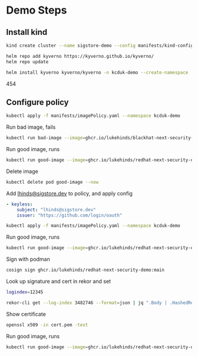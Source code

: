 # Demo Steps

## Install kind

```bash
kind create cluster --name sigstore-demo --config manifests/kind-config.yaml
```

```bash
helm repo add kyverno https://kyverno.github.io/kyverno/
helm repo update
```

```bash
helm install kyverno kyverno/kyverno -n kcduk-demo --create-namespace
```
454

## Configure policy


```bash
kubectl apply -f manifests/imagePolicy.yaml --namespace kcduk-demo
```

Run bad image, fails

```bash
kubectl run bad-image --image=ghcr.io/lukehinds/blackhat-next-security-demo:main
```

Run good image, runs

```bash
kubectl run good-image --image=ghcr.io/lukehinds/redhat-next-security-demo:main
```

Delete image

```bash
kubectl delete pod good-image --now
```

Add lhinds@sigstore.dev to policy, and apply config 

```yaml
- keyless:
    subject: "lhinds@sigstore.dev"
    issuer: "https://github.com/login/oauth"
```

```bash
kubectl apply -f manifests/imagePolicy.yaml --namespace kcduk-demo
```

Run good image, runs

```bash
kubectl run good-image --image=ghcr.io/lukehinds/redhat-next-security-demo:main
```

Sign with podman

```bash
cosign sign ghcr.io/lukehinds/redhat-next-security-demo:main
```

Look up signature and cert in rekor and set 

```bash
logindex=12345
```

```bash
rekor-cli get --log-index 3482746 --format=json | jq ".Body | .HashedRekordObj | .signature | .publicKey | .content" | cut -d '"' -f2 | base64 -D
```

Show certificate

```bash
openssl x509 -in cert.pem -text
```

Run good image, runs

```bash
kubectl run good-image --image=ghcr.io/lukehinds/redhat-next-security-demo:main
```

